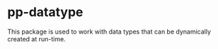 # pp-datatype

This package is used to work with data types that can be dynamically created at run-time.
